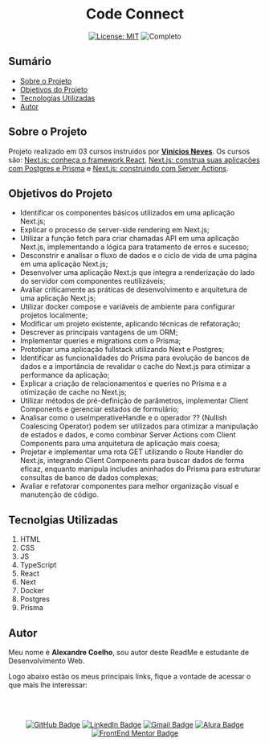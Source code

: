 
<h1 align="center"> Code Connect </h1>

<div align="center">

  <a href="https://github.com/coelhoalexandre/projeto-alura-next-code-connect/blob/master/LICENSE" target="_blank"><img src="https://img.shields.io/badge/License-MIT-yellow.svg" alt="License: MIT"></a> <img src="https://img.shields.io/badge/Completo-lightgreen.svg" alt="Completo">

</div>

## Sumário

- [Sobre o Projeto](#sobre-o-projeto)
- [Objetivos do Projeto](#objetivos-do-projeto)
- [Tecnologias Utilizadas](#tecnolgias-utilizadas)
- [Autor](#autor)

## Sobre o Projeto

Projeto realizado em 03 cursos instruidos por [**Vinicios Neves**](https://github.com/viniciosneves). Os cursos são:  [Next.js: conheça o framework React](https://cursos.alura.com.br/course/next-js-conheca-framework-react), [Next.js: construa suas aplicações com Postgres e Prisma](https://cursos.alura.com.br/course/next-js-construa-aplicacoes-postgres-prisma) e [Next.js: construindo com Server Actions](https://cursos.alura.com.br/course/next-js-construindo-server-actions).

## Objetivos do Projeto

- Identificar os componentes básicos utilizados em uma aplicação Next.js;
- Explicar o processo de server-side rendering em Next.js;
- Utilizar a função fetch para criar chamadas API em uma aplicação Next.js, implementando a lógica para tratamento de erros e sucesso;
- Desconstrir e analisar o fluxo de dados e o ciclo de vida de uma página em uma aplicação Next.js;
- Desenvolver uma aplicação Next.js que integra a renderização do lado do servidor com componentes reutilizáveis;
- Avaliar criticamente as práticas de desenvolvimento e arquitetura de uma aplicação Next.js;
- Utilizar docker compose e variáveis de ambiente para configurar projetos localmente;
- Modificar um projeto existente, aplicando técnicas de refatoração;
- Descrever as principais vantagens de um ORM;
- Implementar queries e migrations com o Prisma;
- Prototipar uma aplicação fullstack utilizando Next e Postgres;
- Identificar as funcionalidades do Prisma para evolução de bancos de dados e a importância de revalidar o cache do Next.js para otimizar a performance da aplicação;
- Explicar a criação de relacionamentos e queries no Prisma e a otimização de cache no Next.js;
- Utilizar métodos de pré-definição de parâmetros, implementar Client Components e gerenciar estados de formulário;
- Analisar como o useImperativeHandle e o operador ?? (Nullish Coalescing Operator) podem ser utilizados para otimizar a manipulação de estados e dados, e como combinar Server Actions com Client Components para uma arquitetura de aplicação mais coesa;
- Projetar e implementar uma rota GET utilizando o Route Handler do Next.js, integrando Client Components para buscar dados de forma eficaz, enquanto manipula includes aninhados do Prisma para estruturar consultas de banco de dados complexas;
- Avaliar e refatorar componentes para melhor organização visual e manutenção de código.

## Tecnolgias Utilizadas

1. HTML
2. CSS
3. JS
4. TypeScript
5. React
6. Next
7. Docker
8. Postgres
9. Prisma

## Autor
Meu nome é **Alexandre Coelho**, sou autor deste ReadMe e estudante de Desenvolvimento Web. 

Logo abaixo estão os meus principais links, fique a vontade de acessar o que mais lhe interessar:

<br>

<br>

<div align="center">

<a href = "https://github.com/coelhoalexandre"><img src="https://img.shields.io/badge/GitHub-%23333?style=for-the-badge&logo=github&logoColor=white" alt="GitHub Badge"></a>
<a href="https://www.linkedin.com/in/-coelhoalexandre/" target="_blank"><img src="https://img.shields.io/badge/-LinkedIn-%230077B5?style=for-the-badge&logo=linkedin&logoColor=white" alt="LinkedIn Badge"></a>
<a href = "mailto:alexandrecoelhocontato@gmail.com" target="_blank"><img src="https://img.shields.io/badge/-Gmail-critical?style=for-the-badge&logo=gmail&logoColor=white" target="_blank" alt="Gmail Badge"></a>
<a href = "https://cursos.alura.com.br/user/coelhoalexandre" target="_blank"><img src="https://img.shields.io/badge/Alura-0747a6?style=for-the-badge&logo=alura&logoColor=white" target="_blank" alt="Alura Badge"></a>
<a href = "https://www.frontendmentor.io/profile/coelhoalexandre" target="_blank"><img src="https://img.shields.io/badge/Frontend_Mentor-white?style=for-the-badge&logo=frontendmentor&logoColor=blue" alt="FrontEnd Mentor Badge">
